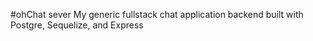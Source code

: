 #ohChat sever
My generic fullstack chat application backend built with Postgre, Sequelize, and Express
